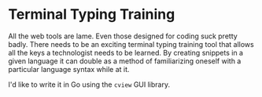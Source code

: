 # Terminal Typing Training

All the web tools are lame. Even those designed for coding suck pretty
badly. There needs to be an exciting terminal typing training tool that
allows all the keys a technologist needs to be learned. By creating
snippets in a given language it can double as a method of familiarizing
oneself with a particular language syntax while at it.

I'd like to write it in Go using the `cview` GUI library.

